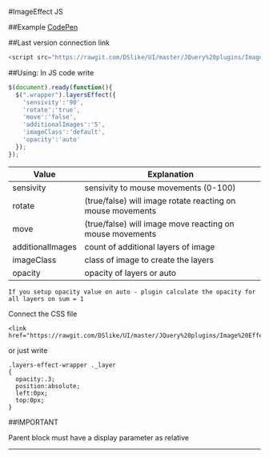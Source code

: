 
#ImageEffect JS

##Example
[CodePen](http://codepen.io/D_Slike/pen/jqvbRW)

##Last version connection link
```javascript
<script src="https://rawgit.com/DSlike/UI/master/JQuery%20plugins/Image%20Effect/layersEffect.js"></script>
```

##Using:
In JS code write
```javascript
$(document).ready(function(){
  $(".wrapper").layersEffect({
    'sensivity':'90',
    'rotate':'true',
    'move':'false',
    'additionalImages':'5',
    'imageClass':'default',
    'opacity':'auto'
  });
});
 ```

 Value | Explanation 
 --- | --- 
 sensivity|sensivity to mouse movements (0-100)
 rotate|(true/false) will image rotate reacting on mouse movements
 move|(true/false) will image move reacting on mouse movements
 additionalImages|count of additional layers of image
 imageClass|class of image to create the layers
 opacity|opacity of layers or auto

```
If you setup opacity value on auto - plugin calculate the opacity for all layers on sum = 1
```
Connect the CSS file
```
<link href="https://rawgit.com/DSlike/UI/master/JQuery%20plugins/Image%20Effect/layersEffect.css">
```
or just write
```
.layers-effect-wrapper ._layer
{
  opacity:.3;
  position:absolute;
  left:0px;
  top:0px;
}
```

##IMPORTANT

Parent block must have a display parameter as relative

***
